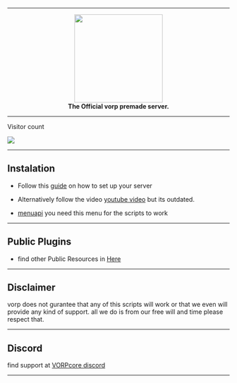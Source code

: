 
---
<p align="center">
  <img width="200" height="200" src="https://cdn.discordapp.com/attachments/987650847083233303/998729221297950720/vorp10.png"><br>
 <b>The Official vorp premade server.</b>
</p>

---


<p>Visitor count</p>
  <img src="https://profile-counter.glitch.me/vorp_pre-made/count.svg" />

---  
## Instalation


   * Follow this [guide](https://outsider31000.github.io/VORP_API-docs/posts/intro/) on how to set up your server
   * Alternatively follow the video [youtube video](https://www.youtube.com/watch?v=x-M3q9sV5IY&ab_channel=RIBSOSAY) but its outdated. 


  * [menuapi](https://github.com/outsider31000/menuapi) you need this menu for the scripts to work
---

## Public Plugins

* find other Public Resources in [Here](https://github.com/outsider31000/public-scripts) 


---

## Disclaimer

 vorp does not gurantee that any of this scripts will work or that we even will provide any kind of support.
all we do is from our free will and time please respect that.

---

## Discord

find support at [VORPcore discord](https://discord.gg/DHGVAbCj7N) 

---